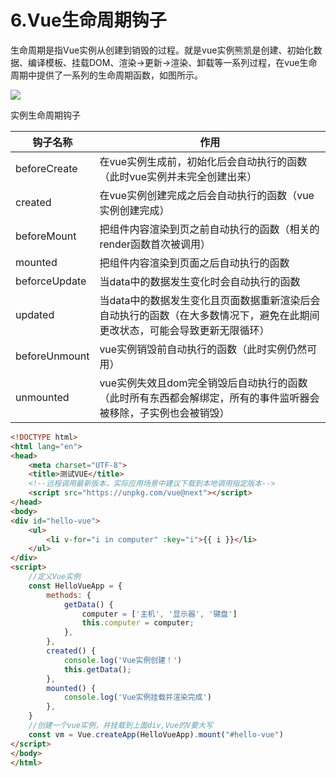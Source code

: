 # 6.Vue生命周期钩子


生命周期是指Vue实例从创建到销毁的过程。就是vue实例熊凯是创建、初始化数据、编译模板、挂载DOM、渲染->更新->渲染、卸载等一系列过程，在vue生命周期中提供了一系列的生命周期函数，如图所示。




![](https://cdn.jsdelivr.net/gh/hujianli94/Picgo-atlas@main/img/image.4a5g4kgbif00.png)



实例生命周期钩子

|钩子名称|	作用|
|-----|-----|
|beforeCreate	  |在vue实例生成前，初始化后会自动执行的函数（此时vue实例并未完全创建出来）|
|created	      |在vue实例创建完成之后会自动执行的函数（vue实例创建完成）|
|beforeMount	  |把组件内容渲染到页之前自动执行的函数（相关的render函数首次被调用）|
|mounted	      |把组件内容渲染到页面之后自动执行的函数|
|beforceUpdate	|当data中的数据发生变化时会自动执行的函数|
|updated	      |当data中的数据发生变化且页面数据重新渲染后会自动执行的函数（在大多数情况下，避免在此期间更改状态，可能会导致更新无限循环）|
|beforeUnmount	|vue实例销毁前自动执行的函数（此时实例仍然可用）|
|unmounted      |vue实例失效且dom完全销毁后自动执行的函数（此时所有东西都会解绑定，所有的事件监听器会被移除，子实例也会被销毁）|



```html
<!DOCTYPE html>
<html lang="en">
<head>
    <meta charset="UTF-8">
    <title>测试VUE</title>
    <!--远程调用最新版本，实际应用场景中建议下载到本地调用指定版本-->
    <script src="https://unpkg.com/vue@next"></script>
</head>
<body>
<div id="hello-vue">
    <ul>
        <li v-for="i in computer" :key="i">{{ i }}</li>
    </ul>
</div>
<script>
    //定义Vue实例
    const HelloVueApp = {
        methods: {
            getData() {
                computer = ['主机', '显示器', '键盘']
                this.computer = computer;
            },
        },
        created() {
            console.log('Vue实例创建！')
            this.getData();
        },
        mounted() {
            console.log('Vue实例挂载并渲染完成')
        },
    }
    //创建一个vue实例，并挂载到上面div,Vue的V要大写
    const vm = Vue.createApp(HelloVueApp).mount("#hello-vue")
</script>
</body>
</html>
```

